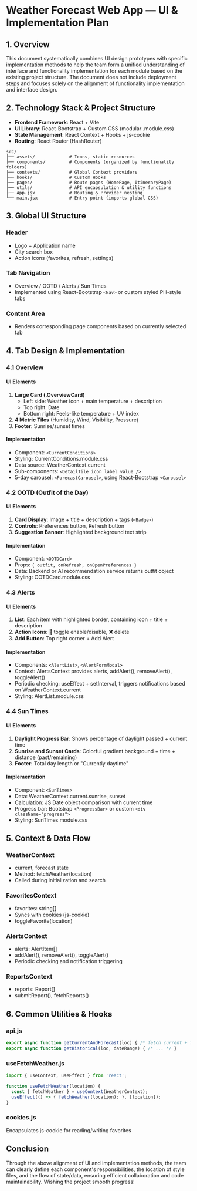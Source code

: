 # Weather Forecast Web App — UI & Implementation Plan

## 1. Overview
This document systematically combines UI design prototypes with specific implementation methods to help the team form a unified understanding of interface and functionality implementation for each module based on the existing project structure. The document does not include deployment steps and focuses solely on the alignment of functionality implementation and interface design.

## 2. Technology Stack & Project Structure
- **Frontend Framework**: React + Vite
- **UI Library**: React-Bootstrap + Custom CSS (modular .module.css)
- **State Management**: React Context + Hooks + js-cookie
- **Routing**: React Router (HashRouter)

```
src/
├── assets/             # Icons, static resources
├── components/         # Components (organized by functionality folders)
├── contexts/           # Global Context providers
├── hooks/              # Custom Hooks
├── pages/              # Route pages (HomePage, ItineraryPage)
├── utils/              # API encapsulation & utility functions
├── App.jsx             # Routing & Provider nesting
└── main.jsx            # Entry point (imports global CSS)
```

## 3. Global UI Structure

### Header
- Logo + Application name
- City search box
- Action icons (favorites, refresh, settings)

### Tab Navigation
- Overview / OOTD / Alerts / Sun Times
- Implemented using React-Bootstrap `<Nav>` or custom styled Pill-style tabs

### Content Area
- Renders corresponding page components based on currently selected tab

## 4. Tab Design & Implementation

### 4.1 Overview

#### UI Elements
1. **Large Card (.OverviewCard)**
   - Left side: Weather icon + main temperature + description
   - Top right: Date
   - Bottom right: Feels-like temperature + UV index
2. **4 Metric Tiles** (Humidity, Wind, Visibility, Pressure)
3. **Footer**: Sunrise/sunset times

#### Implementation
- Component: `<CurrentConditions>`
- Styling: CurrentConditions.module.css
- Data source: WeatherContext.current
- Sub-components: `<DetailTile icon label value />`
- 5-day carousel: `<ForecastCarousel>`, using React-Bootstrap `<Carousel>`

### 4.2 OOTD (Outfit of the Day)

#### UI Elements
1. **Card Display**: Image + title + description + tags (`<Badge>`)
2. **Controls**: Preferences button, Refresh button
3. **Suggestion Banner**: Highlighted background text strip

#### Implementation
- Component: `<OOTDCard>`
- Props: `{ outfit, onRefresh, onOpenPreferences }`
- Data: Backend or AI recommendation service returns outfit object
- Styling: OOTDCard.module.css

### 4.3 Alerts

#### UI Elements
1. **List**: Each item with highlighted border, containing icon + title + description
2. **Action Icons**: 🔔 toggle enable/disable, ❌ delete
3. **Add Button**: Top right corner + Add Alert

#### Implementation
- Components: `<AlertList>`, `<AlertFormModal>`
- Context: AlertsContext provides alerts, addAlert(), removeAlert(), toggleAlert()
- Periodic checking: useEffect + setInterval, triggers notifications based on WeatherContext.current
- Styling: AlertList.module.css

### 4.4 Sun Times

#### UI Elements
1. **Daylight Progress Bar**: Shows percentage of daylight passed + current time
2. **Sunrise and Sunset Cards**: Colorful gradient background + time + distance (past/remaining)
3. **Footer**: Total day length or "Currently daytime"

#### Implementation
- Component: `<SunTimes>`
- Data: WeatherContext.current.sunrise, sunset
- Calculation: JS Date object comparison with current time
- Progress bar: Bootstrap `<ProgressBar>` or custom `<div className="progress">`
- Styling: SunTimes.module.css

## 5. Context & Data Flow

### WeatherContext
- current, forecast state
- Method: fetchWeather(location)
- Called during initialization and search

### FavoritesContext
- favorites: string[]
- Syncs with cookies (js-cookie)
- toggleFavorite(location)

### AlertsContext
- alerts: AlertItem[]
- addAlert(), removeAlert(), toggleAlert()
- Periodic checking and notification triggering

### ReportsContext
- reports: Report[]
- submitReport(), fetchReports()

## 6. Common Utilities & Hooks

### api.js
```javascript
export async function getCurrentAndForecast(loc) { /* fetch current + forecast */ }
export async function getHistorical(loc, dateRange) { /* ... */ }
```

### useFetchWeather.js
```javascript
import { useContext, useEffect } from 'react';

function useFetchWeather(location) {
  const { fetchWeather } = useContext(WeatherContext);
  useEffect(() => { fetchWeather(location); }, [location]);
}
```

### cookies.js
Encapsulates js-cookie for reading/writing favorites

## Conclusion
Through the above alignment of UI and implementation methods, the team can clearly define each component's responsibilities, the location of style files, and the flow of state/data, ensuring efficient collaboration and code maintainability. Wishing the project smooth progress!